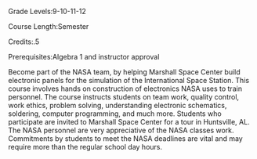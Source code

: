 Grade Levels:9-10-11-12

Course Length:Semester

Credits:.5

Prerequisites:Algebra 1 and instructor approval

Become part of the NASA team, by helping Marshall Space Center build electronic panels for the simulation of the International Space Station. This course involves hands on construction of electronics NASA uses to train personnel. The course instructs students on team work, quality control, work ethics, problem solving, understanding electronic schematics, soldering, computer programming, and much more. Students who participate are invited to Marshall Space Center for a tour in Huntsville, AL. The NASA personnel are very appreciative of the NASA classes work. Commitments by students to meet the NASA deadlines are vital and may require more than the regular school day hours.